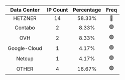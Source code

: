 | Data Center | IP Count | Percentage | Freq |
|:------------:|:--------:|:-----------:|:-----:|
| HETZNER | 14 | 58.33% | 🔴 |
| Contabo | 2 | 8.33% | 🟢 |
| OVH | 2 | 8.33% | 🟢 |
| Google-Cloud | 1 | 4.17% | 🟢 |
| Netcup | 1 | 4.17% | 🟢 |
| OTHER | 4 | 16.67% | 🟢 |